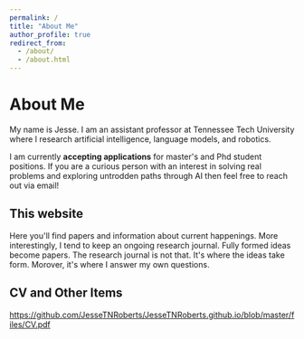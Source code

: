 ```yaml
---
permalink: /
title: "About Me"
author_profile: true
redirect_from: 
  - /about/
  - /about.html
---
```



About Me
======

My name is Jesse. I am an assistant professor at Tennessee Tech University where I research artificial intelligence, language models, and robotics. 

I am currently **accepting applications** for master's and Phd student positions. If you are a curious person with an interest in solving real problems and exploring untrodden paths through AI then feel free to reach out via email! 

This website
------
Here you'll find papers and information about current happenings. More interestingly, I tend to keep an ongoing research journal. Fully formed ideas become papers. The research journal is not that. It's where the ideas take form. Morover, it's where I answer my own questions.


CV and Other Items
------

https://github.com/JesseTNRoberts/JesseTNRoberts.github.io/blob/master/files/CV.pdf
